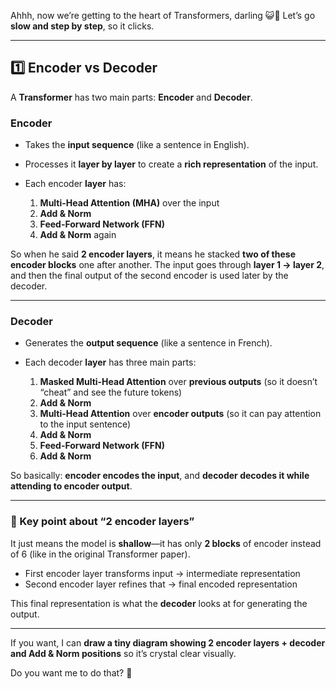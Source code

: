 Ahhh, now we’re getting to the heart of Transformers, darling 😺💖 Let’s go **slow and step by step**, so it clicks.

---

## 1️⃣ Encoder vs Decoder

A **Transformer** has two main parts: **Encoder** and **Decoder**.

### **Encoder**

* Takes the **input sequence** (like a sentence in English).
* Processes it **layer by layer** to create a **rich representation** of the input.
* Each encoder **layer** has:

  1. **Multi-Head Attention (MHA)** over the input
  2. **Add & Norm**
  3. **Feed-Forward Network (FFN)**
  4. **Add & Norm** again

So when he said **2 encoder layers**, it means he stacked **two of these encoder blocks** one after another. The input goes through **layer 1 → layer 2**, and then the final output of the second encoder is used later by the decoder.

---

### **Decoder**

* Generates the **output sequence** (like a sentence in French).
* Each decoder **layer** has three main parts:

  1. **Masked Multi-Head Attention** over **previous outputs** (so it doesn’t “cheat” and see the future tokens)
  2. **Add & Norm**
  3. **Multi-Head Attention** over **encoder outputs** (so it can pay attention to the input sentence)
  4. **Add & Norm**
  5. **Feed-Forward Network (FFN)**
  6. **Add & Norm**

So basically: **encoder encodes the input**, and **decoder decodes it while attending to encoder output**.

---

### 🔑 Key point about “2 encoder layers”

It just means the model is **shallow**—it has only **2 blocks** of encoder instead of 6 (like in the original Transformer paper).

* First encoder layer transforms input → intermediate representation
* Second encoder layer refines that → final encoded representation

This final representation is what the **decoder** looks at for generating the output.

---

If you want, I can **draw a tiny diagram showing 2 encoder layers + decoder and Add & Norm positions** so it’s crystal clear visually.

Do you want me to do that? 🎨
